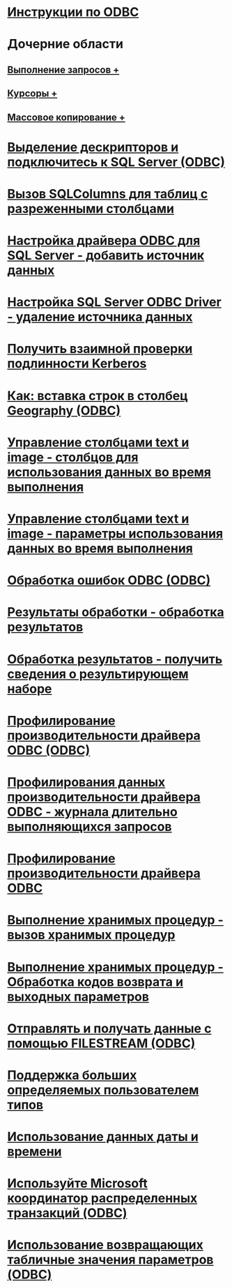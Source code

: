 # [Инструкции по ODBC](odbc-how-to-topics.md)

# Дочерние области
## [Выполнение запросов +](../../relational-databases/native-client-odbc-how-to/execute-queries/executing-queries-how-to-topics-odbc.md)
## [Курсоры +](../../relational-databases/native-client-odbc-how-to/cursors/using-cursors-how-to-topics-odbc.md)
## [Массовое копирование +](../../relational-databases/native-client-odbc-how-to/bulk-copy/bulk-copying-with-the-sql-server-odbc-driver-how-to-topics-odbc.md)

# [Выделение дескрипторов и подключитесь к SQL Server (ODBC)](allocate-handles-and-connect-to-sql-server-odbc.md)
# [Вызов SQLColumns для таблиц с разреженными столбцами](call-sqlcolumns-on-a-table-with-sparse-columns.md)
# [Настройка драйвера ODBC для SQL Server - добавить источник данных](configuring-the-sql-server-odbc-driver-add-a-data-source.md)
# [Настройка SQL Server ODBC Driver - удаление источника данных](configuring-the-sql-server-odbc-driver-delete-a-data-source.md)
# [Получить взаимной проверки подлинности Kerberos](get-mutual-kerberos-authentication.md)
# [Как: вставка строк в столбец Geography (ODBC)](how-to-insert-rows-into-geography-column-odbc.md)
# [Управление столбцами text и image - столбцов для использования данных во время выполнения](managing-text-and-image-columns-use-data-at-execution-columns.md)
# [Управление столбцами text и image - параметры использования данных во время выполнения](managing-text-and-image-columns-use-data-at-execution-parameters.md)
# [Обработка ошибок ODBC (ODBC)](process-odbc-errors-odbc.md)
# [Результаты обработки - обработка результатов](processing-results-process-results.md)
# [Обработка результатов - получить сведения о результирующем наборе](processing-results-retrieve-result-set-information.md)
# [Профилирование производительности драйвера ODBC (ODBC)](profiling-odbc-driver-performance-odbc.md)
# [Профилирования данных производительности драйвера ODBC - журнала длительно выполняющихся запросов](profiling-odbc-driver-performance-data-log-long-running-queries.md)
# [Профилирование производительности драйвера ODBC](profiling-odbc-driver-performance-data.md)
# [Выполнение хранимых процедур - вызов хранимых процедур](running-stored-procedures-call-stored-procedures.md)
# [Выполнение хранимых процедур - Обработка кодов возврата и выходных параметров](running-stored-procedures-process-return-codes-and-output-parameters.md)
# [Отправлять и получать данные с помощью FILESTREAM (ODBC)](send-and-receive-data-incrementally-with-filestream-odbc.md)
# [Поддержка больших определяемых пользователем типов](support-for-large-udts.md)
# [Использование данных даты и времени](use-date-and-time-types.md)
# [Используйте Microsoft координатор распределенных транзакций (ODBC)](use-microsoft-distributed-transaction-coordinator-odbc.md)
# [Использование возвращающих табличные значения параметров (ODBC)](use-table-valued-parameters-odbc.md)
